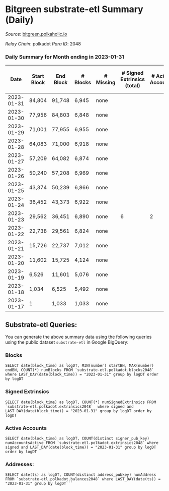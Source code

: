 # Bitgreen substrate-etl Summary (Daily)

_Source_: [bitgreen.polkaholic.io](https://bitgreen.polkaholic.io)

*Relay Chain*: polkadot
*Para ID*: 2048



### Daily Summary for Month ending in 2023-01-31


| Date | Start Block | End Block | # Blocks | # Missing | # Signed Extrinsics (total) | # Active Accounts | # Addresses with Balances | # Events | # Transfers | # XCM Transfers In | # XCM Transfers Out |
| ---- | ----------- | --------- | -------- | --------- | --------------------------- | ----------------- | ------------------------- | -------- | ----------- | ------------------ | ------------------- |
| 2023-01-31 | 84,804 | 91,748 | 6,945 | none  |  |  | 179 |  |   |   |   |
| 2023-01-30 | 77,956 | 84,803 | 6,848 | none  |  |  | 178 |  |   |   |   |
| 2023-01-29 | 71,001 | 77,955 | 6,955 | none  |  |  | 178 |  |   |   |   |
| 2023-01-28 | 64,083 | 71,000 | 6,918 | none  |  |  | 177 |  |   |   |   |
| 2023-01-27 | 57,209 | 64,082 | 6,874 | none  |  |  | 177 |  |   |   |   |
| 2023-01-26 | 50,240 | 57,208 | 6,969 | none  |  |  | 177 |  |   |   |   |
| 2023-01-25 | 43,374 | 50,239 | 6,866 | none  |  |  | 27 |  |   |   |   |
| 2023-01-24 | 36,452 | 43,373 | 6,922 | none  |  |  | 24 |  |   |   |   |
| 2023-01-23 | 29,562 | 36,451 | 6,890 | none  | 6 | 2 | 4 | 20,056 | 1  |   |   |
| 2023-01-22 | 22,738 | 29,561 | 6,824 | none  |  |  | 3 |  |   |   |   |
| 2023-01-21 | 15,726 | 22,737 | 7,012 | none  |  |  | 3 |  |   |   |   |
| 2023-01-20 | 11,602 | 15,725 | 4,124 | none  |  |  | 3 |  |   |   |   |
| 2023-01-19 | 6,526 | 11,601 | 5,076 | none  |  |  | 3 |  |   |   |   |
| 2023-01-18 | 1,034 | 6,525 | 5,492 | none  |  |  | 3 | 10,987 |   |   |   |
| 2023-01-17 | 1 | 1,033 | 1,033 | none  |  |  | 3 | 2,066 |   |   |   |

## Substrate-etl Queries:
You can generate the above summary data using the following queries using the public dataset `substrate-etl` in Google BigQuery:


### Blocks
```
SELECT date(block_time) as logDT, MIN(number) startBN, MAX(number) endBN, COUNT(*) numBlocks FROM `substrate-etl.polkadot.blocks2048`  where LAST_DAY(date(block_time)) = "2023-01-31" group by logDT order by logDT
```


### Signed Extrinsics
```
SELECT date(block_time) as logDT, COUNT(*) numSignedExtrinsics FROM `substrate-etl.polkadot.extrinsics2048`  where signed and LAST_DAY(date(block_time)) = "2023-01-31" group by logDT order by logDT
```


### Active Accounts
```
SELECT date(block_time) as logDT, COUNT(distinct signer_pub_key) numAccountsActive FROM `substrate-etl.polkadot.extrinsics2048` where signed and LAST_DAY(date(block_time)) = "2023-01-31" group by logDT order by logDT
```


### Addresses:
```
SELECT date(ts) as logDT, COUNT(distinct address_pubkey) numAddress FROM `substrate-etl.polkadot.balances2048` where LAST_DAY(date(ts)) = "2023-01-31" group by logDT```

